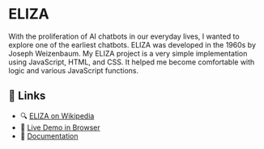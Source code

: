 # ELIZA

With the proliferation of AI chatbots in our everyday lives, I wanted to explore one of the earliest chatbots. ELIZA was developed in the 1960s by Joseph Weizenbaum. My ELIZA project is a very simple implementation using JavaScript, HTML, and CSS. It helped me become comfortable with logic and various JavaScript functions.    

## 🔗 Links

- 🔍 [ELIZA on Wikipedia](https://en.wikipedia.org/wiki/ELIZA)  
- 🧠 [Live Demo in Browser](https://valwade275.github.io/ELIZA)  
- 📄 [Documentation](https://github.com/valwade275/ELIZA/blob/main/DocumentationForEliza.md)  